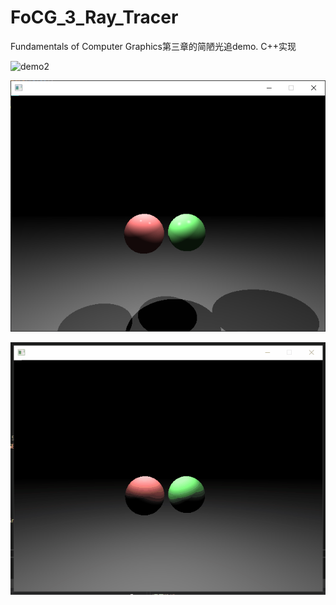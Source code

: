 # FoCG_3_Ray_Tracer
Fundamentals of Computer Graphics第三章的简陋光追demo. C++实现

![demo2](doc/demo2.gif)

![screenshot2](doc/screenshot2.png)

![demo](doc/demo.gif)